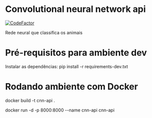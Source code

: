 # Convolutional neural network api
[![CodeFactor](https://www.codefactor.io/repository/github/eduardoferrari01/convolutional-neural-network-api/badge/main)](https://www.codefactor.io/repository/github/eduardoferrari01/convolutional-neural-network-api/overview/main)

Rede neural que classifica os animais

# Pré-requisitos para ambiente dev

Instalar as dependências: pip install -r requirements-dev.txt

# Rodando ambiente com Docker

docker build -t cnn-api .

docker run -d -p 8000:8000 --name cnn-api cnn-api
